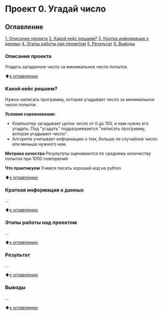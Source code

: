 # Проект 0. Угадай число

## Оглавление
[1. Описание проекта](https://github.com/10radian/SF_DataScience/blob/main/project_0/README.md#Описание-проекта)
[2. Какой кейс решаем?](https://github.com/10radian/SF_DataScience/blob/main/project_0/README.md#Какой-кейс-решаем)
[3. Кратка информация о данных](https://github.com/10radian/SF_DataScience/blob/main/project_0/README.md#Краткая-информация-о-данных)
[4. Этапы работы над проектом](https://github.com/10radian/SF_DataScience/blob/main/project_0/README.md#Этапы-работы-над-проектом)
[5. Результат](https://github.com/10radian/SF_DataScience/blob/main/project_0/README.md#Результат)
[6. Выводы](https://github.com/10radian/SF_DataScience/blob/main/project_0/README.md#Выводы)

### Описание проекта
Угадать загаданное число за минимальное число попыток

:arrow_up:[к оглавлению](https://github.com/10radian/SF_DataScience/blob/main/project_0/README.md#Оглавление)

### Какой кейс решаем?
Нужно написать программу, которая угадывает число за минимальное число попыток

**Условия соревнования:**
- Компьютер загадывает целое число от 0 до 100, и нам нужно его угадать. Под "угадать" подразумевается "написать программу, которая угадывает число".
- Алгоритм учитывает информацию о том, больше ли случайное число или меньше нужного нам.

**Метрика качества**
Результаты оцениваются по среднему количеству попыток при 1000 повторений

**Что практикуем**
Учимся писать хороший код на python

:arrow_up:[к оглавлению](https://github.com/10radian/SF_DataScience/blob/main/project_0/README.md#Оглавление)

### Краткая информация о данных
...

:arrow_up:[к оглавлению](https://github.com/10radian/SF_DataScience/blob/main/project_0/README.md#Оглавление)

### Этапы работы над проектом
...

:arrow_up:[к оглавлению](https://github.com/10radian/SF_DataScience/blob/main/project_0/README.md#Оглавление)

### Результат
...

:arrow_up:[к оглавлению](https://github.com/10radian/SF_DataScience/blob/main/project_0/README.md#Оглавление)

### Выводы
...

:arrow_up:[к оглавлению](https://github.com/10radian/SF_DataScience/blob/main/project_0/README.md#Оглавление)